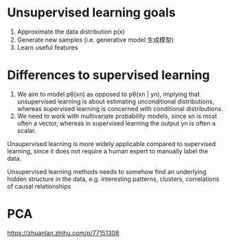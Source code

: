 # Unsupervised learning goals
1. Approximate the data distribution p(x)
2. Generate new samples (i.e. generative model 生成模型)
3. Learn useful features

# Differences to supervised learning
1. We aim to model pθ(xn) as opposed to pθ(xn | yn), implying that unsupervised learning is about estimating unconditional distributions, whereas supervised learning is concerned with conditional distributions.
2. We need to work with multivariate probability models, since xn is most often a vector, whereas in supervised learning the output yn is often a scalar. 

Unsupervised learning is more widely applicable compared to supervised learning, since it does not require a human expert to manually label the data.

Unsupervised learning methods needs to somehow find an underlying hidden structure in the data, e.g. interesting patterns, clusters, correlations of causal relationships

# PCA
https://zhuanlan.zhihu.com/p/77151308
